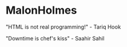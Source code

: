 # MalonHolmes

"HTML is not real programming!" - Tariq Hook

"Downtime is chef's kiss" - Saahir Sahil


